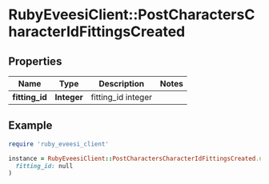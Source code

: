 # RubyEveesiClient::PostCharactersCharacterIdFittingsCreated

## Properties

| Name | Type | Description | Notes |
| ---- | ---- | ----------- | ----- |
| **fitting_id** | **Integer** | fitting_id integer |  |

## Example

```ruby
require 'ruby_eveesi_client'

instance = RubyEveesiClient::PostCharactersCharacterIdFittingsCreated.new(
  fitting_id: null
)
```

